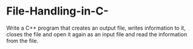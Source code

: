 # File-Handling-in-C-
Write a C++ program that creates an output file, writes information to it, closes the file and open it again as an input file and read the information from the file.
